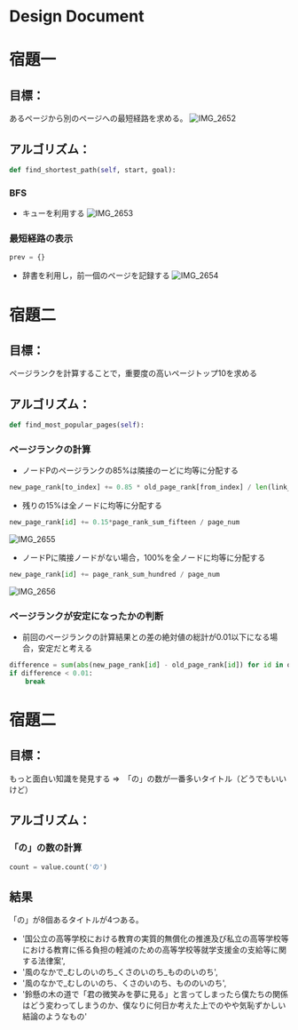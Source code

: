Design Document
=========
宿題一
=========
## 目標：
あるページから別のページへの最短経路を求める。
![IMG_2652](https://github.com/kaki-bai/STEP/assets/107014844/ff809ecf-84b4-4e89-b76d-2a2dc16951e2)

## アルゴリズム：
```python
def find_shortest_path(self, start, goal):
```
### BFS
* キューを利用する
![IMG_2653](https://github.com/kaki-bai/STEP/assets/107014844/aca2bdd7-3aa5-4840-a5af-842963557b8b)

### 最短経路の表示
```python
prev = {}
```
* 辞書を利用し，前一個のページを記録する
![IMG_2654](https://github.com/kaki-bai/STEP/assets/107014844/7d86cc2a-3382-4920-baef-60ae9acfd1ec)


宿題二
=========
## 目標：
ページランクを計算することで，重要度の高いページトップ10を求める

## アルゴリズム：
```python
def find_most_popular_pages(self):
```
### ページランクの計算
* ノードPのページランクの85%は隣接のーどに均等に分配する
```python
new_page_rank[to_index] += 0.85 * old_page_rank[from_index] / len(link_array)
```
* 残りの15%は全ノードに均等に分配する
```python
new_page_rank[id] += 0.15*page_rank_sum_fifteen / page_num
```
![IMG_2655](https://github.com/kaki-bai/STEP/assets/107014844/020a0232-aa6e-4b9e-a163-c32d3f847be8)

* ノードPに隣接ノードがない場合，100%を全ノードに均等に分配する
```python
new_page_rank[id] += page_rank_sum_hundred / page_num
```
![IMG_2656](https://github.com/kaki-bai/STEP/assets/107014844/1cb22586-1cea-4204-84eb-cdc3e03bd0ef)

### ページランクが安定になったかの判断
* 前回のページランクの計算結果との差の絶対値の総計が0.01以下になる場合，安定だと考える
```python
difference = sum(abs(new_page_rank[id] - old_page_rank[id]) for id in old_page_rank.keys())
if difference < 0.01:
    break
```

宿題二
=========
## 目標：
もっと面白い知識を発見する
=>　「の」の数が一番多いタイトル（どうでもいいけど）

## アルゴリズム：
### 「の」の数の計算
```python
count = value.count('の')
```

## 結果
「の」が8個あるタイトルが4つある。
* '国公立の高等学校における教育の実質的無償化の推進及び私立の高等学校等における教育に係る負担の軽減のための高等学校等就学支援金の支給等に関する法律案', 
* '風のなかで_むしのいのち_くさのいのち_もののいのち',
* '風のなかで_むしのいのち、くさのいのち、もののいのち',
* '鈴懸の木の道で「君の微笑みを夢に見る」と言ってしまったら僕たちの関係はどう変わってしまうのか、僕なりに何日か考えた上でのやや気恥ずかしい結論のようなもの'
